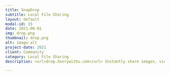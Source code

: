 ```yaml
---
title: SnapDrop
subtitle: Local File Sharing
layout: default
modal-id: 15
date: 2021-06-01
img: drop.png
thumbnail: drop.png
alt: image-alt
project-date: 2021
client: Community
category: Local File Sharing
description: <url>drop.henrywithu.com</url> Instantly share images, videos, PDFs, and links with people nearby. Peer2Peer and Open Source. No Setup, No Signup.

---
```

